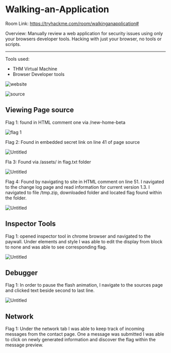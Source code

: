 # Walking-an-Application

Room Link: https://tryhackme.com/room/walkinganapplication#

Overview: Manually review a web application for security issues using only your browsers developer tools. Hacking with just your browser, no tools or scripts.

---

Tools used: 

- THM Virtual Machine
- Browser Developer tools

  
![website](https://github.com/stephbiggs1/-Walking-an-Application/assets/62307870/d9937c42-c363-4f75-beb5-d6112489bf5f)

![source](https://github.com/stephbiggs1/-Walking-an-Application/assets/62307870/d49e11d0-5923-4b7e-992b-fe4206a9ec63)


## Viewing Page source

  Flag 1: found in HTML comment one via /new-home-beta

![flag 1](https://github.com/stephbiggs1/-Walking-an-Application/assets/62307870/fc029789-a85b-4fa5-a304-3d4cfa6dcbba)


Flag 2: Found in embedded secret link on line 41 of page source

![Untitled](https://s3-us-west-2.amazonaws.com/secure.notion-static.com/cba918fc-4999-4064-934a-7bfe46d82d60/Untitled.png)

Fla 3: Found via /assets/ in flag.txt folder

![Untitled](https://s3-us-west-2.amazonaws.com/secure.notion-static.com/dcef083a-81ef-4542-b562-43b0c56abe8d/Untitled.png)

Flag 4: Found by navigating to site in HTML comment on line 51. I navigated to the change log page and read information for current version 1.3. I navigated to file /tmp.zip, downloaded folder and located flag found within the folder. 

![Untitled](https://s3-us-west-2.amazonaws.com/secure.notion-static.com/a4d72907-1f32-495b-aacc-936a177408af/Untitled.png)

## Inspector Tools

Flag 1: opened inspector tool in chrome browser and navigated to the paywall. Under elements and style I was able to edit the display from block to none and was able to see corresponding flag.

![Untitled](https://s3-us-west-2.amazonaws.com/secure.notion-static.com/63dda87d-1c0f-4e7d-8b83-17915e53b0e8/Untitled.png)

## Debugger

Flag 1: In order to pause the flash animation, I navigate to the sources page and clicked text beside second to last line. 

![Untitled](https://s3-us-west-2.amazonaws.com/secure.notion-static.com/ed5d3069-9971-4288-a87a-7cc91e0e9d5d/Untitled.png)

## Network

Flag 1: Under the network tab I was able to keep track of incoming messages from the contact page. One a message was submitted I was able to click on newly generated information and discover the flag within the message preview.
